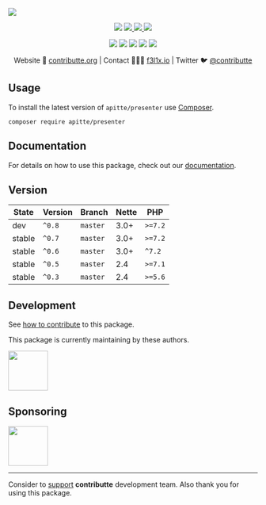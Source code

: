 ![](https://heatbadger.now.sh/github/readme/apitte/presenter/)

<p align=center>
  <a href="https://github.com/apitte/presenter/actions"><img src="https://badgen.net/github/checks/apitte/presenter/master?cache=300"></a>
  <a href="https://coveralls.io/r/apitte/presenter"> <img src="https://badgen.net/coveralls/c/github/apitte/presenter?cache=300"> </a>
  <a href="https://packagist.org/packages/apitte/presenter"> <img src="https://badgen.net/packagist/dm/apitte/presenter"> </a>
  <a href="https://packagist.org/packages/apitte/presenter"> <img src="https://badgen.net/packagist/v/apitte/presenter"> </a>
</p>
<p align=center>
  <a href="https://packagist.org/packages/apitte/presenter"><img src="https://badgen.net/packagist/php/apitte/presenter"></a>
  <a href="https://github.com/apitte/presenter"><img src="https://badgen.net/github/license/apitte/presenter"></a>
  <a href="https://bit.ly/ctteg"><img src="https://badgen.net/badge/support/gitter/cyan"></a>
  <a href="https://bit.ly/cttfo"><img src="https://badgen.net/badge/support/forum/yellow"></a>
  <a href="https://contributte.org/partners.html"><img src="https://badgen.net/badge/become/a%20patron/F96854"></a>
<p>

<p align=center>
Website 🚀 <a href="https://contributte.org">contributte.org</a> | Contact 👨🏻‍💻 <a href="https://f3l1x.io">f3l1x.io</a> | Twitter 🐦 <a href="https://twitter.com/contributte">@contributte</a>
</p>

## Usage

To install the latest version of `apitte/presenter` use [Composer](https://getcomposer.com).

```
composer require apitte/presenter
```

## Documentation

For details on how to use this package, check out our [documentation](.docs/README.md#setup).

## Version

| State       | Version | Branch   | Nette | PHP     |
|-------------|---------|----------|-------|---------|
| dev         | `^0.8`  | `master` | 3.0+  | `>=7.2` |
| stable      | `^0.7`  | `master` | 3.0+  | `>=7.2` |
| stable      | `^0.6`  | `master` | 3.0+  | `^7.2`  |
| stable      | `^0.5`  | `master` | 2.4   | `>=7.1` |
| stable      | `^0.3`  | `master` | 2.4   | `>=5.6` |

## Development

See [how to contribute](https://contributte.org/contributing.html) to this package.

This package is currently maintaining by these authors.

<a href="https://github.com/f3l1x">
  <img width="80" height="80" src="https://avatars2.githubusercontent.com/u/538058?v=3&s=80">
</a>

## Sponsoring

<a href="https://github.com/tlapnet">
  <img width="80" height="80" src="https://avatars1.githubusercontent.com/u/22914186?s=80&v=4">
</a>

-----

Consider to [support](https://contributte.com/partners) **contributte** development team.
Also thank you for using this package.
